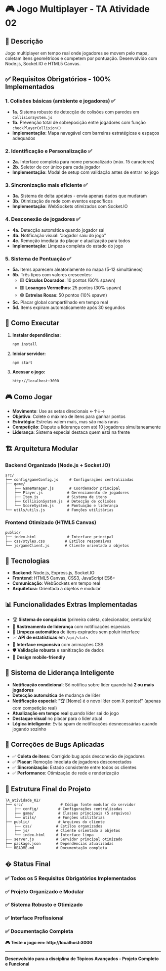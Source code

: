 # 🎮 Jogo Multiplayer - TA Atividade 02

## 📝 Descrição
Jogo multiplayer em tempo real onde jogadores se movem pelo mapa, coletam itens geométricos e competem por pontuação. Desenvolvido com Node.js, Socket.IO e HTML5 Canvas.

## ✅ Requisitos Obrigatórios - 100% Implementados

### 1. **Colisões básicas (ambiente e jogadores)** ✅
- **1a.** Sistema robusto de detecção de colisões com paredes em `CollisionSystem.js`
- **1b.** Prevenção total de sobreposição entre jogadores com função `checkPlayerCollision()`
- **Implementação**: Mapa navegável com barreiras estratégicas e espaços adequados

### 2. **Identificação e Personalização** ✅
- **2a.** Interface completa para nome personalizado (máx. 15 caracteres)
- **2b.** Seletor de cor único para cada jogador
- **Implementação**: Modal de setup com validação antes de entrar no jogo

### 3. **Sincronização mais eficiente** ✅
- **3a.** Sistema de delta updates - envia apenas dados que mudaram
- **3b.** Otimização de rede com eventos específicos
- **Implementação**: WebSockets otimizados com Socket.IO

### 4. **Desconexão de jogadores** ✅
- **4a.** Detecção automática quando jogador sai
- **4b.** Notificação visual: "Jogador saiu do jogo"
- **4c.** Remoção imediata do placar e atualização para todos
- **Implementação**: Limpeza completa do estado do jogo

### 5. **Sistema de Pontuação** ✅
- **5a.** Items aparecem aleatoriamente no mapa (5-12 simultâneos)
- **5b.** Três tipos com valores crescentes:
  - 🟨 **Círculos Dourados**: 10 pontos (60% spawn)
  - 🟥 **Losangos Vermelhos**: 25 pontos (30% spawn)
  - 🟣 **Estrelas Roxas**: 50 pontos (10% spawn)
- **5c.** Placar global compartilhado em tempo real
- **5d.** Items expiram automaticamente após 30 segundos

## 🚀 Como Executar

1. **Instalar dependências:**
   ```bash
   npm install
   ```

2. **Iniciar servidor:**
   ```bash
   npm start
   ```

3. **Acessar o jogo:**
   ```
   http://localhost:3000
   ```

## 🎮 Como Jogar

- **Movimento**: Use as setas direcionais ←↑↓→
- **Objetivo**: Colete o máximo de itens para ganhar pontos
- **Estratégia**: Estrelas valem mais, mas são mais raras
- **Competição**: Dispute a liderança com até 10 jogadores simultaneamente
- **Liderança**: Sistema especial destaca quem está na frente

## 🏗️ Arquitetura Modular

### Backend Organizado (Node.js + Socket.IO)
```
src/
├── config/gameConfig.js     # Configurações centralizadas
├── game/
│   ├── GameManager.js       # Coordenador principal
│   ├── Player.js           # Gerenciamento de jogadores
│   ├── Item.js             # Sistema de itens
│   ├── CollisionSystem.js  # Detecção de colisões
│   └── ScoreSystem.js      # Pontuação e liderança
└── utils/utils.js          # Funções utilitárias
```

### Frontend Otimizado (HTML5 Canvas)
```
public/
├── index.html              # Interface principal
├── css/styles.css         # Estilos responsivos
└── js/gameClient.js       # Cliente orientado a objetos
```

## 🔧 Tecnologias
- **Backend**: Node.js, Express.js, Socket.IO
- **Frontend**: HTML5 Canvas, CSS3, JavaScript ES6+
- **Comunicação**: WebSockets em tempo real
- **Arquitetura**: Orientada a objetos e modular

## 📊 Funcionalidades Extras Implementadas
- 🏆 **Sistema de conquistas** (primeira coleta, colecionador, centurião)
- 👑 **Rastreamento de liderança** com notificações especiais
- 🧹 **Limpeza automática** de itens expirados sem poluir interface
- 📈 **API de estatísticas** em `/api/stats`
- 🎨 **Interface responsiva** com animações CSS
- 🛡️ **Validação robusta** e sanitização de dados
- 📱 **Design mobile-friendly**

## 🎯 Sistema de Liderança Inteligente
- **Notificação condicional**: Só notifica sobre líder quando há **2 ou mais jogadores**
- **Detecção automática** de mudança de líder
- **Notificação especial**: "🏆 [Nome] é o novo líder com X pontos!" (apenas com competição real)
- **Atualização em tempo real** quando líder sai do jogo
- **Destaque visual** no placar para o líder atual
- **Lógica inteligente**: Evita spam de notificações desnecessárias quando jogando sozinho

## 🐛 Correções de Bugs Aplicadas
- ✅ **Coleta de itens**: Corrigido bug após desconexão de jogadores
- ✅ **Placar**: Remoção imediata de jogadores desconectados
- ✅ **Sincronização**: Estado consistente entre todos os clientes
- ✅ **Performance**: Otimização de rede e renderização

## 📁 Estrutura Final do Projeto
```
TA_atividade_02/
├── src/                 # Código fonte modular do servidor
│   ├── config/         # Configurações centralizadas
│   ├── game/           # Classes principais (5 arquivos)
│   └── utils/          # Funções utilitárias
├── public/             # Arquivos do cliente
│   ├── css/           # Estilos organizados
│   ├── js/            # Cliente orientado a objetos
│   └── index.html     # Interface limpa
├── server.js          # Servidor principal otimizado
├── package.json       # Dependências atualizadas
└── README.md          # Documentação completa
```

## � Status Final

### ✅ **Todos os 5 Requisitos Obrigatórios Implementados**
### ✅ **Projeto Organizado e Modular**
### ✅ **Sistema Robusto e Otimizado**
### ✅ **Interface Profissional**
### ✅ **Documentação Completa**

**🎮 Teste o jogo em: http://localhost:3000**

---
**Desenvolvido para a disciplina de Tópicos Avançados - Projeto Completo e Funcional**
